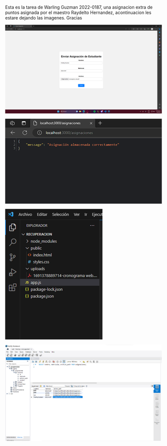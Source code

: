Esta es la tarea de Warling Guzman 2022-0187, una asignacion extra de puntos asignada por el maestro Raydelto Hernandez, acontinuacion les estare dejando las imagenes. Gracias

![mi captura de pantalla 1](captura1.png)

![mi captura de pantalla 2](captura2.png)

![mi captura de pantalla 3](captura3.png)

![mi captura de pantalla 4](captura4.png)